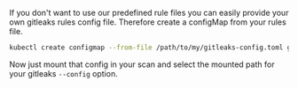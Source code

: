 <!--
SPDX-FileCopyrightText: the secureCodeBox authors

SPDX-License-Identifier: Apache-2.0
-->

If you don't want to use our predefined rule files you can easily provide your own
gitleaks rules config file. Therefore create a configMap from your rules file.

```bash
kubectl create configmap --from-file /path/to/my/gitleaks-config.toml gitleaks-config
```

Now just mount that config in your scan and select the mounted path for your gitleaks 
`--config` option.
